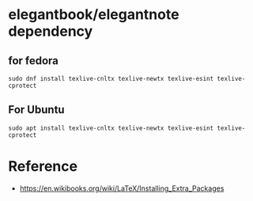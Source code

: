 
# elegantbook/elegantnote dependency
## for fedora
```
sudo dnf install texlive-cnltx texlive-newtx texlive-esint texlive-cprotect
```
## For Ubuntu
```
sudo apt install texlive-cnltx texlive-newtx texlive-esint texlive-cprotect
```
# Reference

- https://en.wikibooks.org/wiki/LaTeX/Installing_Extra_Packages
